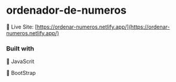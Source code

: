 # ordenador-de-numeros

🔗 Live Site: [https://ordenar-numeros.netlify.app/](https://ordenar-numeros.netlify.app/)

### Built with 

🔨 JavaScrit

🔨 BootStrap

